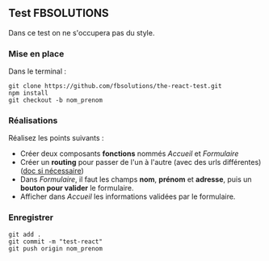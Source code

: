 ## Test FBSOLUTIONS

Dans ce test on ne s'occupera pas du style.  

### Mise en place 

Dans le terminal :  

```
git clone https://github.com/fbsolutions/the-react-test.git  
npm install  
git checkout -b nom_prenom
```

### Réalisations

Réalisez les points suivants : 

* Créer deux composants **fonctions** nommés *Accueil* et *Formulaire*
* Créer un **routing** pour passer de l'un à l'autre (avec des urls différentes) ([doc si nécessaire](<https://reacttraining.com/react-router/web/guides/quick-start>))
* Dans *Formulaire*, il faut les champs **nom**, **prénom** et **adresse**, puis un **bouton pour valider** le formulaire.
* Afficher dans *Accueil* les informations validées par le formulaire.

### Enregistrer

```
git add .
git commit -m "test-react"
git push origin nom_prenom
```
